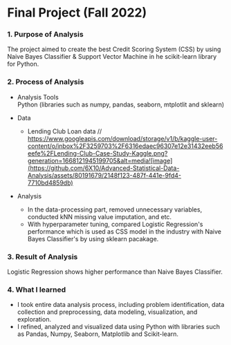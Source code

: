 # Final Project (Fall 2022)

### 1. Purpose of Analysis
 The project aimed to create the best Credit Scoring System (CSS) by using Naive Bayes Classifier & Support Vector Machine in  he scikit-learn library for Python.

### 2. Process of Analysis
   * Analysis Tools 
     <br/> Python (libraries such as numpy, pandas, seaborn, mtplotlit and sklearn)
   * Data
     - Lending Club Loan data //
       https://www.googleapis.com/download/storage/v1/b/kaggle-user-content/o/inbox%2F3259703%2F6316edaec96307e12e31432eeb56eefe%2FLending-Club-Case-Study-Kaggle.png?generation=1668121945199705&alt=media![image](https://github.com/6X10/Advanced-Statistical-Data-Analysis/assets/80191679/2148f123-487f-441e-9fd4-7710bd4859db)

   * Analysis
     - In the data-processing part, removed unnecessary variables, conducted kNN missing value imputation, and etc.
     - With hyperparameter tuning, compared Logistic Regression's performance which is used as CSS model in the industry with Naive Bayes Classifier's by using sklearn pacakage. 

### 3. Result of Analysis
 Logistic Regression shows higher performance than Naive Bayes Classifier.

### 4. What I learned
   * I took entire data analysis process, including problem identification, data collection and preprocessing, data modeling, visualization, and exploration.
   * I refined, analyzed and visualized data using Python with libraries such as Pandas, Numpy, Seaborn, Matplotlib and Scikit-learn. 
